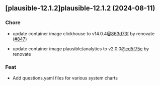 

## [plausible-12.1.2]plausible-12.1.2 (2024-08-11)

### Chore



- update container image clickhouse to v14.0.4[@863d73f](https://github.com/863d73f) by renovate ([#847](https://github.com/truecharts/charts/issues/847))

- update container image plausible/analytics to v2.0.0[@cd5f75e](https://github.com/cd5f75e) by renovate

### Feat



- Add questions.yaml files for various system charts